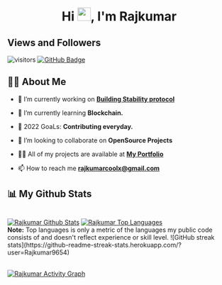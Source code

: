 <h1 align="center">Hi <img src="https://raw.githubusercontent.com/MartinHeinz/MartinHeinz/master/wave.gif" width="30px">, I'm Rajkumar</h1>

## Views and Followers

![visitors](https://visitor-badge.deta.dev/badge?page_id=Rajkumar9654/Rajkumar9654)
<a href="https://github.com/Rajkumar9654?tab=followers"><img src="https://img.shields.io/github/followers/Rajkumar9654?label=Followers&style=social" alt="GitHub Badge"></a>

## 🙋‍♂️ About Me

- 🔭 I’m currently working on **[Building Stability protocol](https://github.com/stabilitydao)**

- 🌱 I’m currently learning **Blockchain.**

- 🥅 2022 GoaLs: **Contributing everyday.**

- 👯 I’m looking to collaborate on **OpenSource Projects**

- 👨‍💻 All of my projects are available at **[My Portfolio](https://rajkumar.coffee)**

- 📫 How to reach me **rajkumarcoolx@gmail.com**

## 📊 My Github Stats

  <br/>
  <a href="https://github.com/Rajkumar9654/github-readme-stats"><img alt="Rajkumar Github Stats" src="https://github-readme-stats.vercel.app/api?username=Rajkumar9654&show_icons=true&count_private=true&theme=react&hide_border=true&bg_color=0D1117" /></a>
  <a href="https://github.com/Rajkumar9654/github-readme-stats"><img alt="Rajkumar Top Languages" src="https://github-readme-stats.vercel.app/api/top-langs/?username=Rajkumar9654&langs_count=8&count_private=true&layout=compact&theme=react&hide_border=true&bg_color=0D1117" /></a>
  <br/>
  <b>Note:</b> Top languages is only a metric of the languages my public code consists of and doesn't reflect experience or skill level.
  ![GitHub streak stats](https://github-readme-streak-stats.herokuapp.com/?user=Rajkumar9654) 
<br/>
<br/>

<a href="https://github.com/Rajkumar9654/github-readme-activity-graph"><img alt="Rajkumar Activity Graph" src="https://activity-graph.herokuapp.com/graph?username=Rajkumar9654&bg_color=0D1117&color=5BCDEC&line=5BCDEC&point=FFFFFF&hide_border=true" /></a>

<br/>
<br/>
